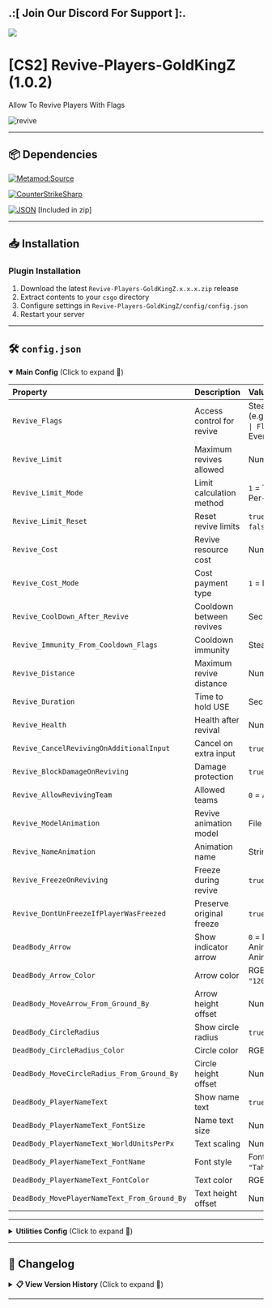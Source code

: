 ## .:[ Join Our Discord For Support ]:.

<a href="https://discord.com/invite/U7AuQhu"><img src="https://discord.com/api/guilds/651838917687115806/widget.png?style=banner2"></a>

# [CS2] Revive-Players-GoldKingZ (1.0.2)

Allow To Revive Players With Flags


![revive](https://github.com/user-attachments/assets/f5b18eb4-b913-4098-9668-4e76ebdb3062)


---

## 📦 Dependencies
[![Metamod:Source](https://img.shields.io/badge/Metamod:Source-2d2d2d?logo=sourceengine)](https://www.sourcemm.net)

[![CounterStrikeSharp](https://img.shields.io/badge/CounterStrikeSharp-83358F)](https://github.com/roflmuffin/CounterStrikeSharp)

[![JSON](https://img.shields.io/badge/JSON-000000?logo=json)](https://www.newtonsoft.com/json) [Included in zip]


---

## 📥 Installation

### Plugin Installation
1. Download the latest `Revive-Players-GoldKingZ.x.x.x.zip` release
2. Extract contents to your `csgo` directory
3. Configure settings in `Revive-Players-GoldKingZ/config/config.json`
4. Restart your server

---

## 🛠️ `config.json`

<details open>
<summary><b>Main Config</b> (Click to expand 🔽)</summary>

| Property | Description | Values | Required |
|:---------|:------------|:-------|:---------|
| `Revive_Flags` | Access control for revive | SteamIDs/Flags/Groups (e.g., `"SteamID: 123... \| Flag: @vip"`), `""` = Everyone | - |
| `Revive_Limit` | Maximum revives allowed | Number (`0` = Unlimited) | - |
| `Revive_Limit_Mode` | Limit calculation method | `1` = Team-based, `2` = Per-player | - |
| `Revive_Limit_Reset` | Reset revive limits | `true` = Round start, `false` = Map change | - |
| `Revive_Cost` | Revive resource cost | Number (`0` = Free) | - |
| `Revive_Cost_Mode` | Cost payment type | `1` = Money, `2` = Health | `Revive_Cost > 0` |
| `Revive_CoolDown_After_Revive` | Cooldown between revives | Seconds (`0` = Disabled) | - |
| `Revive_Immunity_From_Cooldown_Flags` | Cooldown immunity | SteamIDs/Flags/Groups | `Revive_CoolDown_After_Revive > 0` |
| `Revive_Distance` | Maximum revive distance | Number (units) | - |
| `Revive_Duration` | Time to hold USE | Seconds | - |
| `Revive_Health` | Health after revival | Number (1-100) | - |
| `Revive_CancelRevivingOnAdditionalInput` | Cancel on extra input | `true`/`false` | - |
| `Revive_BlockDamageOnReviving` | Damage protection | `true`/`false` | - |
| `Revive_AllowRevivingTeam` | Allowed teams | `0` = Any, `1` = CT, `2` = T | - |
| `Revive_ModelAnimation` | Revive animation model | File path, `""` = Disabled | - |
| `Revive_NameAnimation` | Animation name | String, `""` = Disabled | - |
| `Revive_FreezeOnReviving` | Freeze during revive | `true`/`false` | - |
| `Revive_DontUnFreezeIfPlayerWasFreezed` | Preserve original freeze | `true`/`false` | - |
| `DeadBody_Arrow` | Show indicator arrow | `0` = No, `1` = Yes + No Animation, `2` = Yes + Animation | - |
| `DeadBody_Arrow_Color` | Arrow color | RGBA values (e.g., `"120,245,27,0.45"`) | `DeadBody_Arrow > 0` |
| `DeadBody_MoveArrow_From_Ground_By` | Arrow height offset | Number (units) | `DeadBody_Arrow > 0` |
| `DeadBody_CircleRadius` | Show circle radius | `true`/`false` | - |
| `DeadBody_CircleRadius_Color` | Circle color | RGBA values | `DeadBody_CircleRadius=true` |
| `DeadBody_MoveCircleRadius_From_Ground_By` | Circle height offset | Number (units) | `DeadBody_CircleRadius=true` |
| `DeadBody_PlayerNameText` | Show name text | `true`/`false` | - |
| `DeadBody_PlayerNameText_FontSize` | Name text size | Number | `DeadBody_PlayerNameText=true` |
| `DeadBody_PlayerNameText_WorldUnitsPerPx` | Text scaling | Number (`0` = Auto) | `DeadBody_PlayerNameText=true` |
| `DeadBody_PlayerNameText_FontName` | Font style | Font name (e.g., `"Tahoma Bold"`) | `DeadBody_PlayerNameText=true` |
| `DeadBody_PlayerNameText_FontColor` | Text color | RGBA values | `DeadBody_PlayerNameText=true` |
| `DeadBody_MovePlayerNameText_From_Ground_By` | Text height offset | Number (units) | `DeadBody_PlayerNameText=true` |

---
</details>


<details>
<summary><b>Utilities Config</b> (Click to expand 🔽)</summary>

| Property | Description | Values | Required |  
|----------|-------------|--------|----------|
| `EnableDebug` | Debug Mode | `true`-Enable<br>`false`-Disable | - |

</details>

---


## 📜 Changelog

<details>
<summary><b>📋 View Version History</b> (Click to expand 🔽)</summary>

### [1.0.2]
- Fix Bug While Reviving Get Shot Reviver Will Get Freeze

### [1.0.1]
- Fix Memory Leak
- Fix Revive_Flags CounterStrikeSharp Excluding Root By Default
- Fix Revive_Immunity_From_Cooldown_Flags CounterStrikeSharp Excluding Root By Default
- Fix DeadBody_Arrow  
- Fix "PrintChatToPlayer.Revive.Too.Far" Not Printed 
- Added DeadBody_Arrow = 1 or 2 For Animation On/Off

### [1.0.0]
- Initial plugin release

</details>

---
